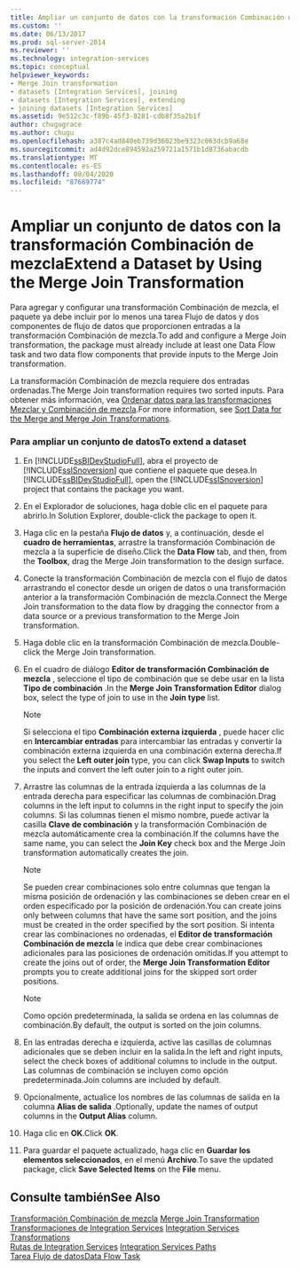 ```yaml
---
title: Ampliar un conjunto de datos con la transformación Combinación de mezcla | Microsoft Docs
ms.custom: ''
ms.date: 06/13/2017
ms.prod: sql-server-2014
ms.reviewer: ''
ms.technology: integration-services
ms.topic: conceptual
helpviewer_keywords:
- Merge Join transformation
- datasets [Integration Services], joining
- datasets [Integration Services], extending
- joining datasets [Integration Services]
ms.assetid: 9e512c3c-f89b-45f3-8281-cdb8f35a2b1f
author: chugugrace
ms.author: chugu
ms.openlocfilehash: a387c4ad840eb739d36023be9323c063dcb9a68e
ms.sourcegitcommit: ad4d92dce894592a259721a1571b1d8736abacdb
ms.translationtype: MT
ms.contentlocale: es-ES
ms.lasthandoff: 08/04/2020
ms.locfileid: "87669774"
---
```

# <a name="extend-a-dataset-by-using-the-merge-join-transformation"></a><span data-ttu-id="66874-102">Ampliar un conjunto de datos con la transformación Combinación de mezcla</span><span class="sxs-lookup"><span data-stu-id="66874-102">Extend a Dataset by Using the Merge Join Transformation</span></span>
  <span data-ttu-id="66874-103">Para agregar y configurar una transformación Combinación de mezcla, el paquete ya debe incluir por lo menos una tarea Flujo de datos y dos componentes de flujo de datos que proporcionen entradas a la transformación Combinación de mezcla.</span><span class="sxs-lookup"><span data-stu-id="66874-103">To add and configure a Merge Join transformation, the package must already include at least one Data Flow task and two data flow components that provide inputs to the Merge Join transformation.</span></span>  
  
 <span data-ttu-id="66874-104">La transformación Combinación de mezcla requiere dos entradas ordenadas.</span><span class="sxs-lookup"><span data-stu-id="66874-104">The Merge Join transformation requires two sorted inputs.</span></span> <span data-ttu-id="66874-105">Para obtener más información, vea [Ordenar datos para las transformaciones Mezclar y Combinación de mezcla](sort-data-for-the-merge-and-merge-join-transformations.md).</span><span class="sxs-lookup"><span data-stu-id="66874-105">For more information, see [Sort Data for the Merge and Merge Join Transformations](sort-data-for-the-merge-and-merge-join-transformations.md).</span></span>  
  
### <a name="to-extend-a-dataset"></a><span data-ttu-id="66874-106">Para ampliar un conjunto de datos</span><span class="sxs-lookup"><span data-stu-id="66874-106">To extend a dataset</span></span>  
  
1.  <span data-ttu-id="66874-107">En [!INCLUDE[ssBIDevStudioFull](../../../includes/ssbidevstudiofull-md.md)], abra el proyecto de [!INCLUDE[ssISnoversion](../../../includes/ssisnoversion-md.md)] que contiene el paquete que desea.</span><span class="sxs-lookup"><span data-stu-id="66874-107">In [!INCLUDE[ssBIDevStudioFull](../../../includes/ssbidevstudiofull-md.md)], open the [!INCLUDE[ssISnoversion](../../../includes/ssisnoversion-md.md)] project that contains the package you want.</span></span>  
  
2.  <span data-ttu-id="66874-108">En el Explorador de soluciones, haga doble clic en el paquete para abrirlo.</span><span class="sxs-lookup"><span data-stu-id="66874-108">In Solution Explorer, double-click the package to open it.</span></span>  
  
3.  <span data-ttu-id="66874-109">Haga clic en la pestaña **Flujo de datos** y, a continuación, desde el **cuadro de herramientas**, arrastre la transformación Combinación de mezcla a la superficie de diseño.</span><span class="sxs-lookup"><span data-stu-id="66874-109">Click the **Data Flow** tab, and then, from the **Toolbox**, drag the Merge Join transformation to the design surface.</span></span>  
  
4.  <span data-ttu-id="66874-110">Conecte la transformación Combinación de mezcla con el flujo de datos arrastrando el conector desde un origen de datos o una transformación anterior a la transformación Combinación de mezcla.</span><span class="sxs-lookup"><span data-stu-id="66874-110">Connect the Merge Join transformation to the data flow by dragging the connector from a data source or a previous transformation to the Merge Join transformation.</span></span>  
  
5.  <span data-ttu-id="66874-111">Haga doble clic en la transformación Combinación de mezcla.</span><span class="sxs-lookup"><span data-stu-id="66874-111">Double-click the Merge Join transformation.</span></span>  
  
6.  <span data-ttu-id="66874-112">En el cuadro de diálogo **Editor de transformación Combinación de mezcla** , seleccione el tipo de combinación que se debe usar en la lista **Tipo de combinación** .</span><span class="sxs-lookup"><span data-stu-id="66874-112">In the **Merge Join Transformation Editor** dialog box, select the type of join to use in the **Join type** list.</span></span>  
  
    > [!NOTE]  
    >  <span data-ttu-id="66874-113">Si selecciona el tipo **Combinación externa izquierda** , puede hacer clic en **Intercambiar entradas** para intercambiar las entradas y convertir la combinación externa izquierda en una combinación externa derecha.</span><span class="sxs-lookup"><span data-stu-id="66874-113">If you select the **Left outer join** type, you can click **Swap Inputs** to switch the inputs and convert the left outer join to a right outer join.</span></span>  
  
7.  <span data-ttu-id="66874-114">Arrastre las columnas de la entrada izquierda a las columnas de la entrada derecha para especificar las columnas de combinación.</span><span class="sxs-lookup"><span data-stu-id="66874-114">Drag columns in the left input to columns in the right input to specify the join columns.</span></span> <span data-ttu-id="66874-115">Si las columnas tienen el mismo nombre, puede activar la casilla **Clave de combinación** y la transformación Combinación de mezcla automáticamente crea la combinación.</span><span class="sxs-lookup"><span data-stu-id="66874-115">If the columns have the same name, you can select the **Join Key** check box and the Merge Join transformation automatically creates the join.</span></span>  
  
    > [!NOTE]  
    >  <span data-ttu-id="66874-116">Se pueden crear combinaciones solo entre columnas que tengan la misma posición de ordenación y las combinaciones se deben crear en el orden especificado por la posición de ordenación.</span><span class="sxs-lookup"><span data-stu-id="66874-116">You can create joins only between columns that have the same sort position, and the joins must be created in the order specified by the sort position.</span></span> <span data-ttu-id="66874-117">Si intenta crear las combinaciones no ordenadas, el **Editor de transformación Combinación de mezcla** le indica que debe crear combinaciones adicionales para las posiciones de ordenación omitidas.</span><span class="sxs-lookup"><span data-stu-id="66874-117">If you attempt to create the joins out of order, the **Merge Join Transformation Editor** prompts you to create additional joins for the skipped sort order positions.</span></span>  
  
    > [!NOTE]  
    >  <span data-ttu-id="66874-118">Como opción predeterminada, la salida se ordena en las columnas de combinación.</span><span class="sxs-lookup"><span data-stu-id="66874-118">By default, the output is sorted on the join columns.</span></span>  
  
8.  <span data-ttu-id="66874-119">En las entradas derecha e izquierda, active las casillas de columnas adicionales que se deben incluir en la salida.</span><span class="sxs-lookup"><span data-stu-id="66874-119">In the left and right inputs, select the check boxes of additional columns to include in the output.</span></span> <span data-ttu-id="66874-120">Las columnas de combinación se incluyen como opción predeterminada.</span><span class="sxs-lookup"><span data-stu-id="66874-120">Join columns are included by default.</span></span>  
  
9. <span data-ttu-id="66874-121">Opcionalmente, actualice los nombres de las columnas de salida en la columna **Alias de salida** .</span><span class="sxs-lookup"><span data-stu-id="66874-121">Optionally, update the names of output columns in the **Output Alias** column.</span></span>  
  
10. <span data-ttu-id="66874-122">Haga clic en **OK**.</span><span class="sxs-lookup"><span data-stu-id="66874-122">Click **OK**.</span></span>  
  
11. <span data-ttu-id="66874-123">Para guardar el paquete actualizado, haga clic en **Guardar los elementos seleccionados**, en el menú **Archivo**.</span><span class="sxs-lookup"><span data-stu-id="66874-123">To save the updated package, click **Save Selected Items** on the **File** menu.</span></span>  
  
## <a name="see-also"></a><span data-ttu-id="66874-124">Consulte también</span><span class="sxs-lookup"><span data-stu-id="66874-124">See Also</span></span>  
 <span data-ttu-id="66874-125">[Transformación Combinación de mezcla](merge-join-transformation.md) </span><span class="sxs-lookup"><span data-stu-id="66874-125">[Merge Join Transformation](merge-join-transformation.md) </span></span>  
 <span data-ttu-id="66874-126">[Transformaciones de Integration Services](integration-services-transformations.md) </span><span class="sxs-lookup"><span data-stu-id="66874-126">[Integration Services Transformations](integration-services-transformations.md) </span></span>  
 <span data-ttu-id="66874-127">[Rutas de Integration Services](../integration-services-paths.md) </span><span class="sxs-lookup"><span data-stu-id="66874-127">[Integration Services Paths](../integration-services-paths.md) </span></span>  
 [<span data-ttu-id="66874-128">Tarea Flujo de datos</span><span class="sxs-lookup"><span data-stu-id="66874-128">Data Flow Task</span></span>](../../control-flow/data-flow-task.md)  
  
  
